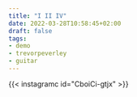```yaml
---
title: "I II IV"
date: 2022-03-28T10:58:45+02:00
draft: false
tags:
- demo
- trevorpeverley
- guitar
---
```


{{< instagramc id="CboiCi-gtjx" >}}
